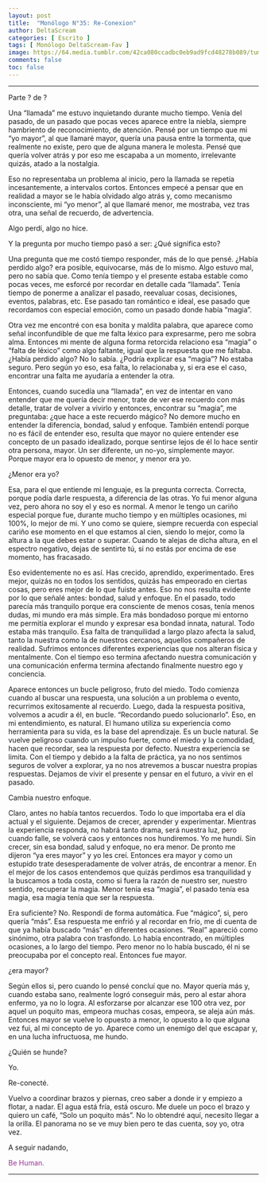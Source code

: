```yaml
---
layout: post
title:  "Monólogo N°35: Re-Conexion"
author: DeltaScream
categories: [ Escrito ]
tags: [ Monólogo DeltaScream-Fav ]
image: https://64.media.tumblr.com/42ca080ccadbc0eb9ad9fcd48278b089/tumblr_ow6tykzL6Q1uj7bmqo1_500.jpg
comments: false
toc: false
---
```



---

Parte ? de ?

Una “llamada” me estuvo inquietando durante mucho tiempo. Venía del pasado, de un pasado que pocas veces aparece entre la niebla, siempre hambriento de reconocimiento, de atención. Pensé por un tiempo que mi “yo mayor”, al que llamaré mayor, quería una pausa entre la tormenta, que realmente no existe, pero que de alguna manera le molesta. Pensé que quería volver atrás y por eso me escapaba a un momento, irrelevante quizás, atado a la nostalgia.

Eso no representaba un problema al inicio, pero la llamada se repetía incesantemente, a intervalos cortos. Entonces empecé a pensar que en realidad a mayor se le había olvidado algo atrás y, como mecanismo inconsciente, mi “yo menor”, al que llamaré menor, me mostraba, vez tras otra, una señal de recuerdo, de advertencia. 

Algo perdí, algo no hice.

Y la pregunta por mucho tiempo pasó a ser: ¿Qué significa esto?

Una pregunta que me costó tiempo responder, más de lo que pensé. ¿Había perdido algo? era posible, equivocarse, más de lo mismo. Algo estuvo mal, pero no sabía que. Como tenía tiempo y el presente estaba estable como pocas veces, me esforcé por recordar en detalle cada “llamada”. Tenía tiempo de ponerme a analizar el pasado, reevaluar cosas, decisiones, eventos, palabras, etc. Ese pasado tan romántico e ideal, ese pasado que recordamos con especial emoción, como un pasado donde había “magia”.

Otra vez me encontré con esa bonita y maldita palabra, que aparece como señal inconfundible de que me falta léxico para expresarme, pero me sobra alma. Entonces mi mente de alguna forma retorcida relaciono esa “magia” o “falta de léxico” como algo faltante, igual que la respuesta que me faltaba. ¿Había perdido algo? No lo sabía. ¿Podría explicar esa “magia”? No estaba seguro. Pero según yo eso, esa falta, lo relacionaba y, si era ese el caso, encontrar una falta me ayudaría a entender la otra. 

Entonces, cuando sucedía una “llamada”, en vez de intentar en vano entender que me quería decir menor, trate de ver ese recuerdo con más detalle, tratar de volver a vivirlo y entonces, encontrar su “magia”, me preguntaba: ¿que hace a este recuerdo mágico?
No demore mucho en entender la diferencia, bondad, salud y enfoque. También entendí porque no es fácil de entender eso, resulta que mayor no quiere entender ese concepto de un pasado idealizado, porque sentirse lejos de él lo hace sentir otra persona, mayor. Un ser diferente, un no-yo, simplemente mayor. Porque mayor era lo opuesto de menor, y menor era yo.

¿Menor era yo?

 Esa, para el que entiende mi lenguaje, es la pregunta correcta. Correcta, porque podía darle respuesta, a diferencia de las otras. Yo fui menor alguna vez, pero ahora no soy el y eso es normal. A menor le tengo un cariño especial porque fue, durante mucho tiempo y en múltiples ocasiones, mi 100%, lo mejor de mi. Y uno como se quiere, siempre recuerda con especial cariño ese momento en el que estamos al cien, siendo lo mejor, como la altura a la que debes estar o superar. Cuando te alejas de dicha altura, en el espectro negativo, dejas de sentirte tú, si no estás por encima de ese momento, has fracasado.
 
Eso evidentemente no es así. Has crecido, aprendido, experimentado. Eres mejor, quizás no en todos los sentidos, quizás has empeorado en ciertas cosas, pero eres mejor de lo que fuiste antes. Eso no nos resulta evidente por lo que señalé antes:  bondad, salud y enfoque. En el pasado, todo parecía más tranquilo porque era consciente de menos cosas, tenía menos dudas, mi mundo era más simple. Era más bondadoso porque mi entorno me permitía explorar el mundo y expresar esa bondad innata, natural. Todo estaba más tranquilo. Esa falta de tranquilidad a largo plazo afecta la salud, tanto la nuestra como la de nuestros cercanos, aquellos compañeros de realidad. Sufrimos entonces diferentes experiencias que nos alteran física y mentalmente. Con el tiempo eso termina afectando nuestra comunicación y una comunicación enferma termina afectando finalmente nuestro ego y conciencia.

Aparece entonces un bucle peligroso, fruto del miedo. Todo comienza cuando al buscar una respuesta, una solución a un problema o evento, recurrimos exitosamente al recuerdo. Luego, dada la respuesta positiva, volvemos a acudir a él, en bucle. “Recordando puedo solucionarlo”. Eso, en mi entendimiento, es natural. El humano utiliza su experiencia como herramienta para su vida, es la base del aprendizaje. Es un bucle natural. Se vuelve peligroso cuando un impulso fuerte, como el miedo y la comodidad, hacen que recordar, sea la respuesta por defecto. Nuestra experiencia se limita. Con el tiempo y debido a la falta de práctica, ya no nos sentimos seguros de volver a explorar, ya no nos atrevemos a buscar nuestra propias respuestas. Dejamos de vivir el presente y pensar en el futuro, a vivir en el pasado. 

Cambia nuestro enfoque.

Claro, antes no había tantos recuerdos. Todo lo que importaba era el día actual y el siguiente. Dejamos de crecer, aprender y experimentar. Mientras la experiencia responda, no habrá tanto drama, será nuestra luz, pero cuando falle, se volverá caos y entonces nos hundiremos. Yo me hundí. Sin crecer, sin esa bondad, salud y enfoque, no era menor. De pronto me dijeron “ya eres mayor” y yo les creí. Entonces era mayor y como un estupido trate desesperadamente de volver atrás, de encontrar a menor. En el mejor de los casos entendemos que quizás perdimos esa tranquilidad y la buscamos a toda costa, como si fuera la razón de nuestro ser, nuestro sentido, recuperar la magia. Menor tenía esa “magia”, el pasado tenía esa magia, esa magia tenía que ser la respuesta.

Era suficiente? No. Respondí de forma automática. Fue “mágico”, si, pero quería “más”. Esa respuesta me enfrió y al recordar en frío, me di cuenta de que ya había buscado “más” en diferentes ocasiones. “Real” apareció como sinónimo, otra palabra con trasfondo. Lo había encontrado, en múltiples ocasiones, a lo largo del tiempo. Pero menor no lo había buscado, él ni se preocupaba por el concepto real. Entonces fue mayor.

¿era mayor? 

Según ellos si, pero cuando lo pensé concluí que no. Mayor quería más y, cuando estaba sano, realmente logró conseguir más, pero al estar ahora enfermo, ya no lo logra. Al esforzarse por alcanzar ese 100 otra vez, por aquel un poquito mas, empeora muchas cosas, empeora, se aleja aún más. Entonces mayor se vuelve lo opuesto a menor, lo opuesto a lo que alguna vez fui, al mi concepto de yo. Aparece como un enemigo del que escapar y, en una lucha infructuosa, me hundo.

¿Quién se hunde?

Yo.

Re-conecté.

Vuelvo a coordinar brazos y piernas, creo saber a donde ir y empiezo a flotar, a nadar. El agua está fría, está oscuro. Me duele un poco el brazo y quiero un café, “Solo un poquito más”. No lo obtendré aquí, necesito llegar a la orilla. El panorama no se ve muy bien pero te das cuenta, soy yo, otra vez.

A seguir nadando,

<span style="color:#993399">Be Human.</span>

---
